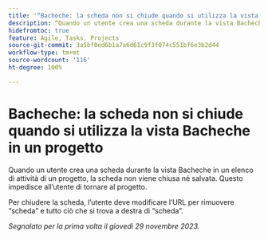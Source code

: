 ```yaml
---
title: '“Bacheche: la scheda non si chiude quando si utilizza la vista Bacheche in un progetto”'
description: “Quando un utente crea una scheda durante la vista Bacheche in un elenco di attività di un progetto, la scheda non viene chiusa né salvata. Questo impedisce all’utente di tornare al progetto.”
hidefromtoc: true
feature: Agile, Tasks, Projects
source-git-commit: 3a5bf0ed6b1a7a6d61c9f3f074c551bf6e3b2d44
workflow-type: tm+mt
source-wordcount: '116'
ht-degree: 100%

---
```



# Bacheche: la scheda non si chiude quando si utilizza la vista Bacheche in un progetto

<!--
>[!NOTE]
>
>This issue was fixed on January 12, 2024.-->

Quando un utente crea una scheda durante la vista Bacheche in un elenco di attività di un progetto, la scheda non viene chiusa né salvata. Questo impedisce all’utente di tornare al progetto.

Per chiudere la scheda, l’utente deve modificare l’URL per rimuovere “scheda” e tutto ciò che si trova a destra di “scheda”.

_Segnalato per la prima volta il giovedì 29 novembre 2023._
